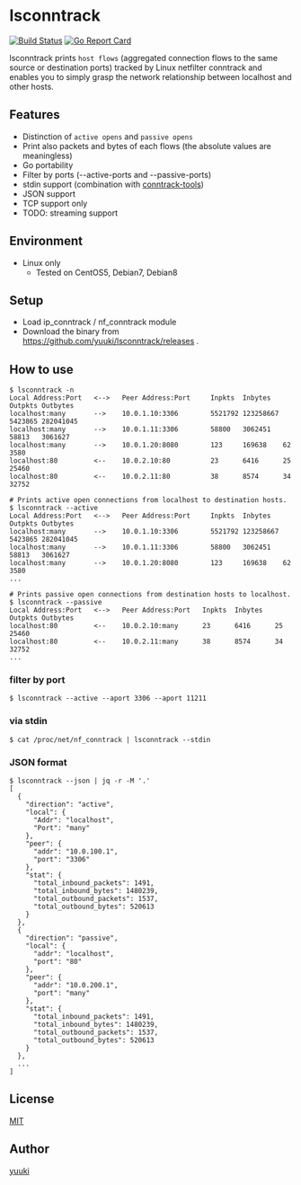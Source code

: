 # lsconntrack

[![Build Status](https://travis-ci.org/yuuki/lsconntrack.png?branch=master)][travis]
[![Go Report Card](https://goreportcard.com/badge/github.com/yuuki/lsconntrack)][goreportcard]

[license]: https://github.com/yuuki/lsconntrack/blob/master/LICENSE
[travis]: https://travis-ci.org/yuuki/lsconntrack
[goreportcard]: (https://goreportcard.com/report/github.com/yuuki/lsconntrack)

lsconntrack prints `host flows` (aggregated connection flows to the same source or destination ports) tracked by Linux netfilter conntrack and enables you to simply grasp the network relationship between localhost and other hosts.

## Features

- Distinction of `active opens` and `passive opens`
- Print also packets and bytes of each flows (the absolute values are meaningless)
- Go portability
- Filter by ports (--active-ports and --passive-ports)
- stdin support (combination with [conntrack-tools](http://conntrack-tools.netfilter.org/))
- JSON support
- TCP support only
- TODO: streaming support

## Environment

- Linux only
  - Tested on CentOS5, Debian7, Debian8

## Setup

- Load ip_conntrack / nf_conntrack module
- Download the binary from https://github.com/yuuki/lsconntrack/releases .

## How to use

```shell
$ lsconntrack -n
Local Address:Port   <-->   Peer Address:Port     Inpkts  Inbytes   Outpkts Outbytes
localhost:many       -->    10.0.1.10:3306        5521792 123258667 5423865 282041045
localhost:many       -->    10.0.1.11:3306        58800   3062451   58813   3061627
localhost:many       -->    10.0.1.20:8080        123     169638    62      3580
localhost:80         <--    10.0.2.10:80          23      6416      25      25460
localhost:80         <--    10.0.2.11:80          38      8574      34      32752
```

```shell
# Prints active open connections from localhost to destination hosts.
$ lsconntrack --active
Local Address:Port   <-->   Peer Address:Port     Inpkts  Inbytes   Outpkts Outbytes
localhost:many       -->    10.0.1.10:3306        5521792 123258667 5423865 282041045
localhost:many       -->    10.0.1.11:3306        58800   3062451   58813   3061627
localhost:many       -->    10.0.1.20:8080        123     169638    62      3580
...
```

```shell
# Prints passive open connections from destination hosts to localhost.
$ lsconntrack --passive
Local Address:Port   <-->   Peer Address:Port   Inpkts  Inbytes   Outpkts Outbytes
localhost:80         <--    10.0.2.10:many      23      6416      25      25460
localhost:80         <--    10.0.2.11:many      38      8574      34      32752
...
```

### filter by port

```shell
$ lsconntrack --active --aport 3306 --aport 11211
```

### via stdin

```shell
$ cat /proc/net/nf_conntrack | lsconntrack --stdin
```

### JSON format

```shell
$ lsconntrack --json | jq -r -M '.'
[
  {
    "direction": "active",
    "local": {
      "Addr": "localhost",
      "Port": "many"
    },
    "peer": {
      "addr": "10.0.100.1",
      "port": "3306"
    },
    "stat": {
      "total_inbound_packets": 1491,
      "total_inbound_bytes": 1480239,
      "total_outbound_packets": 1537,
      "total_outbound_bytes": 520613
    }
  },
  {
    "direction": "passive",
    "local": {
      "addr": "localhost",
      "port": "80"
    },
    "peer": {
      "addr": "10.0.200.1",
      "port": "many"
    },
    "stat": {
      "total_inbound_packets": 1491,
      "total_inbound_bytes": 1480239,
      "total_outbound_packets": 1537,
      "total_outbound_bytes": 520613
    }
  },
  ...
]
```

## License

[MIT][license]

## Author

[yuuki](https://github.com/y_uuki)

